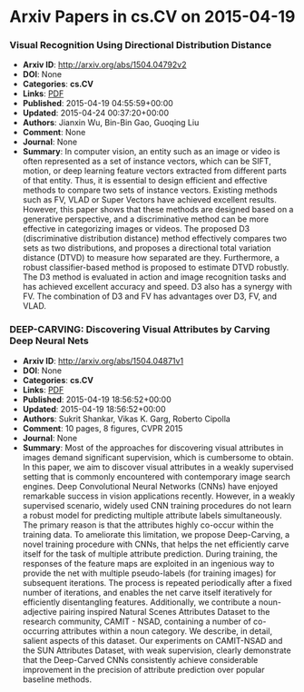 # Arxiv Papers in cs.CV on 2015-04-19
### Visual Recognition Using Directional Distribution Distance
- **Arxiv ID**: http://arxiv.org/abs/1504.04792v2
- **DOI**: None
- **Categories**: **cs.CV**
- **Links**: [PDF](http://arxiv.org/pdf/1504.04792v2)
- **Published**: 2015-04-19 04:55:59+00:00
- **Updated**: 2015-04-24 00:37:20+00:00
- **Authors**: Jianxin Wu, Bin-Bin Gao, Guoqing Liu
- **Comment**: None
- **Journal**: None
- **Summary**: In computer vision, an entity such as an image or video is often represented as a set of instance vectors, which can be SIFT, motion, or deep learning feature vectors extracted from different parts of that entity. Thus, it is essential to design efficient and effective methods to compare two sets of instance vectors. Existing methods such as FV, VLAD or Super Vectors have achieved excellent results. However, this paper shows that these methods are designed based on a generative perspective, and a discriminative method can be more effective in categorizing images or videos. The proposed D3 (discriminative distribution distance) method effectively compares two sets as two distributions, and proposes a directional total variation distance (DTVD) to measure how separated are they. Furthermore, a robust classifier-based method is proposed to estimate DTVD robustly. The D3 method is evaluated in action and image recognition tasks and has achieved excellent accuracy and speed. D3 also has a synergy with FV. The combination of D3 and FV has advantages over D3, FV, and VLAD.



### DEEP-CARVING: Discovering Visual Attributes by Carving Deep Neural Nets
- **Arxiv ID**: http://arxiv.org/abs/1504.04871v1
- **DOI**: None
- **Categories**: **cs.CV**
- **Links**: [PDF](http://arxiv.org/pdf/1504.04871v1)
- **Published**: 2015-04-19 18:56:52+00:00
- **Updated**: 2015-04-19 18:56:52+00:00
- **Authors**: Sukrit Shankar, Vikas K. Garg, Roberto Cipolla
- **Comment**: 10 pages, 8 figures, CVPR 2015
- **Journal**: None
- **Summary**: Most of the approaches for discovering visual attributes in images demand significant supervision, which is cumbersome to obtain. In this paper, we aim to discover visual attributes in a weakly supervised setting that is commonly encountered with contemporary image search engines. Deep Convolutional Neural Networks (CNNs) have enjoyed remarkable success in vision applications recently. However, in a weakly supervised scenario, widely used CNN training procedures do not learn a robust model for predicting multiple attribute labels simultaneously. The primary reason is that the attributes highly co-occur within the training data. To ameliorate this limitation, we propose Deep-Carving, a novel training procedure with CNNs, that helps the net efficiently carve itself for the task of multiple attribute prediction. During training, the responses of the feature maps are exploited in an ingenious way to provide the net with multiple pseudo-labels (for training images) for subsequent iterations. The process is repeated periodically after a fixed number of iterations, and enables the net carve itself iteratively for efficiently disentangling features. Additionally, we contribute a noun-adjective pairing inspired Natural Scenes Attributes Dataset to the research community, CAMIT - NSAD, containing a number of co-occurring attributes within a noun category. We describe, in detail, salient aspects of this dataset. Our experiments on CAMIT-NSAD and the SUN Attributes Dataset, with weak supervision, clearly demonstrate that the Deep-Carved CNNs consistently achieve considerable improvement in the precision of attribute prediction over popular baseline methods.



